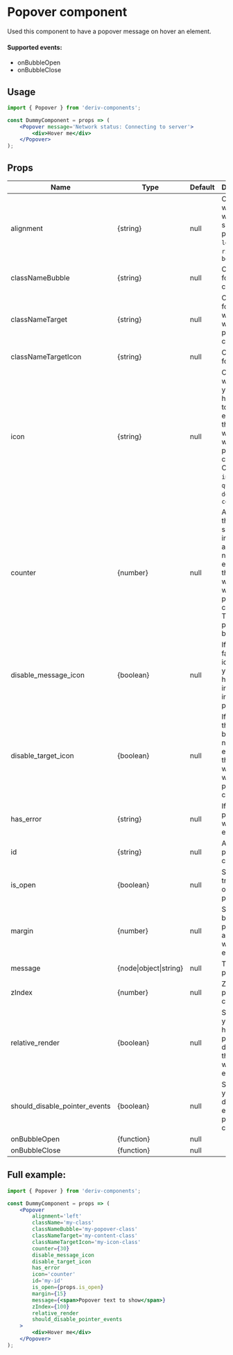 # Popover component

Used this component to have a popover message on hover an element.

#### Supported events:

- onBubbleOpen
- onBubbleClose

## Usage

```jsx
import { Popover } from 'deriv-components';

const DummyComponent = props => (
    <Popover message='Network status: Connecting to server'>
        <div>Hover me</div>
    </Popover>
);
```

## Props

| Name                          | Type                   | Default | Description                                                                                                                                  |
| ----------------------------- | ---------------------- | ------- | -------------------------------------------------------------------------------------------------------------------------------------------- |
| alignment                     | {string}               | null    | Choose where you want to show popover. `left`, `top`, `right` or `bottom`                                                                    |
| classNameBubble               | {string}               | null    | Class name for popover container                                                                                                             |
| classNameTarget               | {string}               | null    | Class name for element which is wrapped by popover component                                                                                 |
| classNameTargetIcon           | {string}               | null    | Class name for the icon                                                                                                                      |
| icon                          | {string}               | null    | Choose which Icon you want to have next to the element that is wrapped with popover component. One of `info`, `question`, `dot` or `counter` |
| counter                       | {number}               | null    | A number that will be shown instead of an icon next to the element that is wrapped with popover component. The `icon` prop must be `counter` |
| disable_message_icon          | {boolean}              | null    | If set it to false and icon is `info` you will have an info icon inside the popover                                                          |
| disable_target_icon           | {boolean}              | null    | If is true there will be no icon next to the element that is wrapped with popover component                                                  |
| has_error                     | {string}               | null    | If is true popover will have error styles                                                                                                    |
| id                            | {string}               | null    | An id for popover container                                                                                                                  |
| is_open                       | {boolean}              | null    | Set it to true to open the popover                                                                                                           |
| margin                        | {number}               | null    | Space between popover and wrapped element                                                                                                    |
| message                       | {node\|object\|string} | null    | The text for popover                                                                                                                         |
| zIndex                        | {number}               | null    | Z-index for popover container                                                                                                                |
| relative_render               | {boolean}              | null    | Set it true if you want to have popover dom next to the wrapped element                                                                      |
| should_disable_pointer_events | {boolean}              | null    | Set it true if you want to disable all events of popover container                                                                           |
| onBubbleOpen                  | {function}             | null    |                                                                                                                                              |
| onBubbleClose                 | {function}             | null    |                                                                                                                                              |

## Full example:

```jsx
import { Popover } from 'deriv-components';

const DummyComponent = props => (
    <Popover
        alignment='left'
        className='my-class'
        classNameBubble='my-popover-class'
        classNameTarget='my-content-class'
        classNameTargetIcon='my-icon-class'
        counter={30}
        disable_message_icon
        disable_target_icon
        has_error
        icon='counter'
        id='my-id'
        is_open={props.is_open}
        margin={15}
        message={<span>Popover text to show</span>}
        zIndex={100}
        relative_render
        should_disable_pointer_events
    >
        <div>Hover me</div>
    </Popover>
);
```
